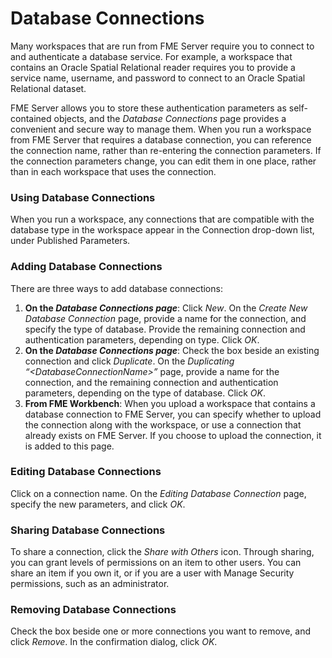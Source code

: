 # Database Connections #

Many workspaces that are run from FME Server require you to connect to and authenticate a database service. For example, a workspace that contains an Oracle Spatial Relational reader requires you to provide a service name, username, and password to connect to an Oracle Spatial Relational dataset.

FME Server allows you to store these authentication parameters as self-contained objects, and the *Database Connections* page provides a convenient and secure way to manage them. When you run a workspace from FME Server that requires a database connection, you can reference the connection name, rather than re-entering the connection parameters. If the connection parameters change, you can edit them in one place, rather than in each workspace that uses the connection.

### Using Database Connections ###

When you run a workspace, any connections that are compatible with the database type in the workspace appear in the Connection drop-down list, under Published Parameters.

### Adding Database Connections ###

There are three ways to add database connections:

1. **On the *Database Connections page***: Click *New*. On the *Create New Database Connection* page, provide a name for the connection, and specify the type of database. Provide the remaining connection and authentication parameters, depending on type. Click *OK*.
2. **On the *Database Connections page***: Check the box beside an existing connection and click *Duplicate*. On the *Duplicating “&lt;DatabaseConnectionName&gt;”* page, provide a name for the connection, and the remaining connection and authentication parameters, depending on the type of database. Click *OK*.
3. **From FME Workbench**: When you upload a workspace that contains a database connection to FME Server, you can specify whether to upload the connection along with the workspace, or use a connection that already exists on FME Server. If you choose to upload the connection, it is added to this page.

### Editing Database Connections ###

Click on a connection name. On the *Editing Database Connection* page, specify the new parameters, and click *OK*.

### Sharing Database Connections ###

To share a connection, click the *Share with Others* icon. Through sharing, you can grant levels of permissions on an item to other users. You can share an item if you own it, or if you are a user with Manage Security permissions, such as an administrator.

### Removing Database Connections ###

Check the box beside one or more connections you want to remove, and click *Remove*. In the confirmation dialog, click *OK*.